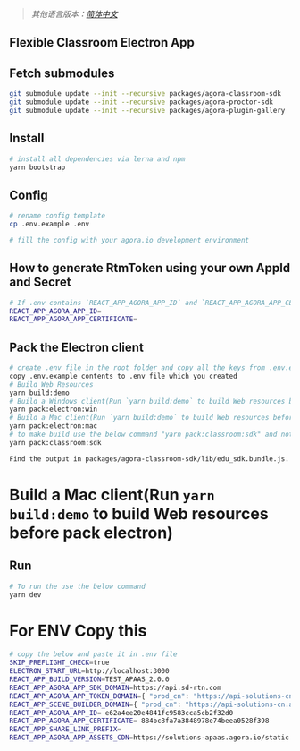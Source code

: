 > _其他语言版本：[简体中文](README.zh.md)_

## Flexible Classroom Electron App

## Fetch submodules
```bash
git submodule update --init --recursive packages/agora-classroom-sdk 
git submodule update --init --recursive packages/agora-proctor-sdk 
git submodule update --init --recursive packages/agora-plugin-gallery
```
## Install

```bash
# install all dependencies via lerna and npm
yarn bootstrap
```

## Config

```bash
# rename config template
cp .env.example .env

# fill the config with your agora.io development environment
```

## How to generate RtmToken using your own AppId and Secret

```bash
# If .env contains `REACT_APP_AGORA_APP_ID` and `REACT_APP_AGORA_APP_CERTIFICATE` configurations, the client will automatically generate an RTM Token for you
REACT_APP_AGORA_APP_ID=
REACT_APP_AGORA_APP_CERTIFICATE=
```

## Pack the Electron client

```bash
# create .env file in the root folder and copy all the keys from .env.example to .env file which you have created
copy .env.example contents to .env file which you created
# Build Web Resources
yarn build:demo
# Build a Windows client(Run `yarn build:demo` to build Web resources before pack electron)
yarn pack:electron:win
# Build a Mac client(Run `yarn build:demo` to build Web resources before pack electron)
yarn pack:electron:mac
# to make build use the below command "yarn pack:classroom:sdk" and not the above command eg electron mak or build demo
yarn pack:classroom:sdk

Find the output in packages/agora-classroom-sdk/lib/edu_sdk.bundle.js.
```
# Build a Mac client(Run `yarn build:demo` to build Web resources before pack electron)


## Run
```bash
# To run the use the below command
yarn dev
```

# For ENV Copy this
 ```bash
# copy the below and paste it in .env file
SKIP_PREFLIGHT_CHECK=true
ELECTRON_START_URL=http://localhost:3000
REACT_APP_BUILD_VERSION=TEST_APAAS_2.0.0
REACT_APP_AGORA_APP_SDK_DOMAIN=https://api.sd-rtn.com
REACT_APP_AGORA_APP_TOKEN_DOMAIN={ "prod_cn": "https://api-solutions-cn.agoralab.co", "prod_ap": "https://api-solutions-ap.agoralab.co", "prod_na": "https://api-solutions-na.agoralab.co", "prod_eu": "https://api-solutions-eu.agoralab.co" }
REACT_APP_SCENE_BUILDER_DOMAIN={ "prod_cn": "https://api-solutions-cn.agoralab.co", "prod_na": "https://api-solutions-na.agoralab.co" }
REACT_APP_AGORA_APP_ID= e62a4ee20e4841fc9583cca5cb2f32d0
REACT_APP_AGORA_APP_CERTIFICATE= 884bc8fa7a3848978e74beea0528f398
REACT_APP_SHARE_LINK_PREFIX=
REACT_APP_AGORA_APP_ASSETS_CDN=https://solutions-apaas.agora.io/static

 ```


